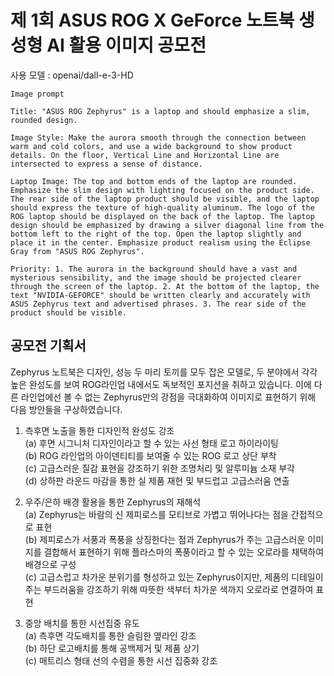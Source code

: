 # 제 1회 ASUS ROG X GeForce 노트북 생성형 AI 활용 이미지 공모전

사용 모델 : openai/dall-e-3-HD

```
Image prompt

Title: "ASUS ROG Zephyrus" is a laptop and should emphasize a slim, rounded design.

Image Style: Make the aurora smooth through the connection between warm and cold colors, and use a wide background to show product details. On the floor, Vertical Line and Horizontal Line are intersected to express a sense of distance.

Laptop Image: The top and bottom ends of the laptop are rounded. Emphasize the slim design with lighting focused on the product side. The rear side of the laptop product should be visible, and the laptop should express the texture of high-quality aluminum. The logo of the ROG laptop should be displayed on the back of the laptop. The laptop design should be emphasized by drawing a silver diagonal line from the bottom left to the right of the top. Open the laptop slightly and place it in the center. Emphasize product realism using the Eclipse Gray from "ASUS ROG Zephyrus".

Priority: 1. The aurora in the background should have a vast and mysterious sensibility, and the image should be projected clearer through the screen of the laptop. 2. At the bottom of the laptop, the text "NVIDIA-GEFORCE" should be written clearly and accurately with ASUS Zephyrus text and advertised phrases. 3. The rear side of the product should be visible.
```

## 공모전 기획서

Zephyrus 노트북은 디자인, 성능 두 마리 토끼를 모두 잡은 모델로, 두 분야에서 각각 높은 완성도를 보여 ROG라인업 내에서도 독보적인 포지션을 취하고 있습니다. 이에 다른 라인업에선 볼 수 없는 Zephyrus만의 강점을 극대화하여 이미지로 표현하기 위해 다음 방안들을 구상하였습니다.

1. 측후면 노출을 통한 디자인적 완성도 강조  
   (a) 후면 시그니처 디자인이라고 할 수 있는 사선 형태 로고 하이라이팅  
   (b) ROG 라인업의 아이덴티티를 보여줄 수 있는 ROG 로고 상단 부착  
   (c) 고급스러운 질감 표현을 강조하기 위한 조명처리 및 알루미늄 소재 부각  
   (d) 상하판 라운드 마감을 통한 실 제품 재현 및 부드럽고 고급스러움 연출

2. 우주/은하 배경 활용을 통한 Zephyrus의 재해석  
   (a) Zephyrus는 바람의 신 제피로스를 모티브로 가볍고 뛰어나다는 점을 간접적으로 표현  
   (b) 제피로스가 서풍과 폭풍을 상징한다는 점과 Zephyrus가 주는 고급스러운 이미지를 결합해서 표현하기 위해 플라스마의 폭풍이라고 할 수 있는 오로라를 채택하여 배경으로 구성  
   (c) 고급스럽고 차가운 분위기를 형성하고 있는 Zephyrus이지만, 제품의 디테일이 주는 부드러움을 강조하기 위해 따뜻한 색부터 차가운 색까지 오로라로 연결하여 표현

3. 중앙 배치를 통한 시선집중 유도  
   (a) 측후면 각도배치를 통한 슬림한 옆라인 강조  
   (b) 하단 로고배치를 통해 공백제거 및 제품 상기  
   (c) 매트리스 형태 선의 수렴을 통한 시선 집중화 강조

